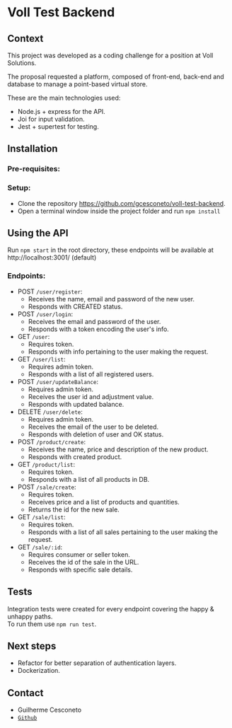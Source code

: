 # Voll Test Backend

## Context

This project was developed as a coding challenge for a position at Voll Solutions.

The proposal requested a platform, composed of front-end, back-end and database to manage a point-based virtual store.

These are the main technologies used:
* Node.js + express for the API.
* Joi for input validation.
* Jest + supertest for testing.

## Installation

### Pre-requisites:

### Setup:
* Clone the repository https://github.com/gcesconeto/voll-test-backend.
* Open a terminal window inside the project folder and run `npm install`

## Using the API
Run `npm start` in the root directory, these endpoints will be available at http://localhost:3001/ (default)

### Endpoints:
  * POST `/user/register`:
    * Receives the name, email and password of the new user.
    * Responds with CREATED status.
  * POST `/user/login`:
    * Receives the email and password of the user.
    * Responds with a token encoding the user's info.
  * GET `/user`:
    * Requires token.
    * Responds with info pertaining to the user making the request.
  * GET `/user/list`:
    * Requires admin token.
    * Responds with a list of all registered users.
  * POST `/user/updateBalance`:
    * Requires admin token.
    * Receives the user id and adjustment value.
    * Responds with updated balance.
  * DELETE `/user/delete`:
    * Requires admin token.
    * Receives the email of the user to be deleted.
    * Responds with deletion of user and OK status.
  * POST `/product/create`:
    * Receives the name, price and description of the new product.
    * Responds with created product.
  * GET `/product/list`:
    * Requires token.
    * Responds with a list of all products in DB.
  * POST `/sale/create`:
    * Requires token.
    * Receives price and a list of products and quantities.
    * Returns the id for the new sale.
  * GET `/sale/list`:
    * Requires token.
    * Responds with a list of all sales pertaining to the user making the request.
  * GET `/sale/:id`:
    * Requires consumer or seller token.
    * Receives the id of the sale in the URL.
    * Responds with specific sale details.

## Tests

Integration tests were created for every endpoint covering the happy & unhappy paths.\
To run them use `npm run test`.

## Next steps

* Refactor for better separation of authentication layers.
* Dockerization.

## Contact

* Guilherme Cesconeto
* [`Github`](https://github.com/gcesconeto)
